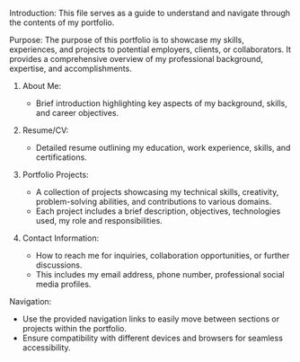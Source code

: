 Introduction:
This file serves as a guide to understand and navigate through the contents of my portfolio.

Purpose:
The purpose of this portfolio is to showcase my skills, experiences, and projects to potential employers, clients, or collaborators. It provides a comprehensive overview of my professional background, expertise, and accomplishments.


1. About Me:
   - Brief introduction highlighting key aspects of my background, skills, and career objectives.

2. Resume/CV:
   - Detailed resume  outlining my education, work experience, skills, and certifications.

3. Portfolio Projects:
   - A collection of projects showcasing my technical skills, creativity, problem-solving abilities, and contributions to various domains.
   - Each project includes a brief description, objectives, technologies used, my role and responsibilities.
6. Contact Information:
   - How to reach me for inquiries, collaboration opportunities, or further discussions.
   - This includes my email address, phone number, professional social media profiles.

Navigation:
- Use the provided navigation links to easily move between sections or projects within the portfolio.
- Ensure compatibility with different devices and browsers for seamless accessibility.
